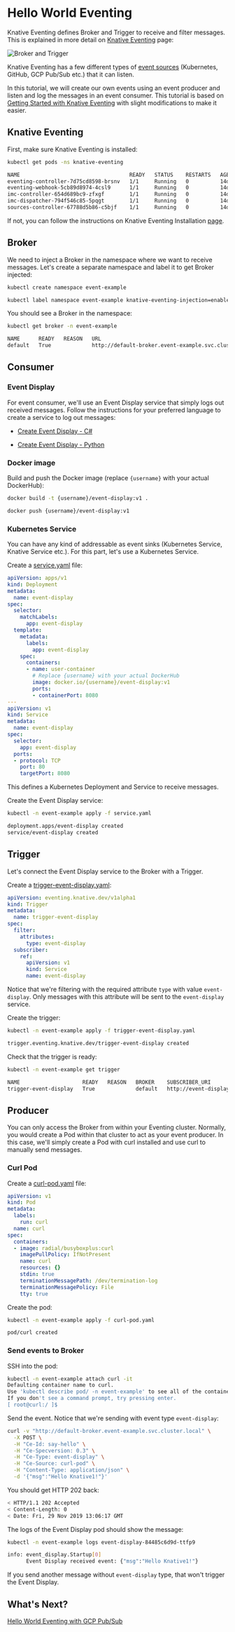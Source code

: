 # Hello World Eventing

Knative Eventing defines Broker and Trigger to receive and filter messages. This is explained in more detail on [Knative Eventing](https://www.knative.dev/docs/eventing/) page:

![Broker and Trigger](https://www.knative.dev/docs/eventing/images/broker-trigger-overview.svg)

Knative Eventing has a few different types of [event sources](https://knative.dev/docs/eventing/sources/) (Kubernetes, GitHub, GCP Pub/Sub etc.) that it can listen. 

In this tutorial, we will create our own events using an event producer and listen and log the messages in an event consumer. This tutorial is based on [Getting Started with Knative Eventing](https://knative.dev/docs/eventing/getting-started/) with slight modifications to make it easier.

## Knative Eventing

First, make sure Knative Eventing is installed:

```bash
kubectl get pods -ns knative-eventing

NAME                                   READY   STATUS    RESTARTS   AGE
eventing-controller-7d75cd8598-brsnv   1/1     Running   0          14d
eventing-webhook-5cb89d8974-4csl9      1/1     Running   0          14d
imc-controller-654d689bc9-zfxgf        1/1     Running   0          14d
imc-dispatcher-794f546c85-5pqgt        1/1     Running   0          14d
sources-controller-67788d5b86-c5bjf    1/1     Running   0          14d
```

If not, you can follow the instructions on Knative Eventing Installation [page](https://knative.dev/docs/eventing/getting-started/#installing-knative-eventing). 

## Broker

We need to inject a Broker in the namespace where we want to receive messages. Let's create a separate namespace and label it to get Broker injected:

```bash
kubectl create namespace event-example

kubectl label namespace event-example knative-eventing-injection=enabled
```

You should see a Broker in the namespace:

```bash
kubectl get broker -n event-example

NAME      READY   REASON   URL                                                     AGE
default   True             http://default-broker.event-example.svc.cluster.local   55s
```

## Consumer

### Event Display

For event consumer, we'll use an Event Display service that simply logs out received messages. Follow the instructions for your preferred language to create a service to log out messages:

* [Create Event Display - C#](helloworldeventing-csharp.md)

* [Create Event Display - Python](helloworldeventing-python.md)

### Docker image

Build and push the Docker image (replace `{username}` with your actual DockerHub):

```bash
docker build -t {username}/event-display:v1 .

docker push {username}/event-display:v1
```

### Kubernetes Service 

You can have any kind of addressable as event sinks (Kubernetes Service, Knative Service etc.). For this part, let's use a Kubernetes Service.

Create a [service.yaml](../eventing/event-display/service.yaml) file:

```yaml
apiVersion: apps/v1
kind: Deployment
metadata:
  name: event-display
spec:
  selector:
    matchLabels:
      app: event-display
  template:
    metadata:
      labels:
        app: event-display
    spec:
      containers:
      - name: user-container
        # Replace {username} with your actual DockerHub
        image: docker.io/{username}/event-display:v1
        ports:
        - containerPort: 8080
---
apiVersion: v1
kind: Service
metadata:
  name: event-display
spec:
  selector:
    app: event-display
  ports:
  - protocol: TCP
    port: 80
    targetPort: 8080
```

This defines a Kubernetes Deployment and Service to receive messages. 

Create the Event Display service:

```bash
kubectl -n event-example apply -f service.yaml

deployment.apps/event-display created
service/event-display created
```

## Trigger

Let's connect the Event Display service to the Broker with a Trigger. 

Create a [trigger-event-display.yaml](../eventing/event-display/trigger-event-display.yaml):

```yaml
apiVersion: eventing.knative.dev/v1alpha1
kind: Trigger
metadata:
  name: trigger-event-display
spec:
  filter:
    attributes:
      type: event-display
  subscriber:
    ref:
      apiVersion: v1
      kind: Service
      name: event-display
```

Notice that we're filtering with the required attribute `type` with value `event-display`. Only messages with this attribute will be sent to the `event-display` service. 

Create the trigger:

```bash
kubectl -n event-example apply -f trigger-event-display.yaml

trigger.eventing.knative.dev/trigger-event-display created
```

Check that the trigger is ready:

```bash
kubectl -n event-example get trigger

NAME                    READY   REASON   BROKER    SUBSCRIBER_URI                                          AGE
trigger-event-display   True             default   http://event-display.event-example.svc.cluster.local/   23s
```

## Producer

You can only access the Broker from within your Eventing cluster. Normally, you would create a Pod within that cluster to act as your event producer. In this case, we'll simply create a Pod with curl installed and use curl to manually send messages. 

### Curl Pod

Create a [curl-pod.yaml](../eventing/event-display/curl-pod.yaml) file:

```yaml
apiVersion: v1
kind: Pod
metadata:
  labels:
    run: curl
  name: curl
spec:
  containers:
  - image: radial/busyboxplus:curl
    imagePullPolicy: IfNotPresent
    name: curl
    resources: {}
    stdin: true
    terminationMessagePath: /dev/termination-log
    terminationMessagePolicy: File
    tty: true
```

Create the pod:

```bash
kubectl -n event-example apply -f curl-pod.yaml

pod/curl created
```

### Send events to Broker

SSH into the pod:

```bash
kubectl -n event-example attach curl -it
Defaulting container name to curl.
Use 'kubectl describe pod/ -n event-example' to see all of the containers in this pod.
If you don't see a command prompt, try pressing enter.
[ root@curl:/ ]$
```

Send the event. Notice that we're sending with event type `event-display`:

```bash
curl -v "http://default-broker.event-example.svc.cluster.local" \
  -X POST \
  -H "Ce-Id: say-hello" \
  -H "Ce-Specversion: 0.3" \
  -H "Ce-Type: event-display" \
  -H "Ce-Source: curl-pod" \
  -H "Content-Type: application/json" \
  -d '{"msg":"Hello Knative1!"}'
```

You should get HTTP 202 back:

```bash
< HTTP/1.1 202 Accepted
< Content-Length: 0
< Date: Fri, 29 Nov 2019 13:06:17 GMT
```

The logs of the Event Display pod should show the message:

```bash
kubectl -n event-example logs event-display-84485c6d9d-ttfp9

info: event_display.Startup[0]
      Event Display received event: {"msg":"Hello Knative1!"}
```

If you send another message without `event-display` type, that won't trigger the Event Display. 

## What's Next?

[Hello World Eventing with GCP Pub/Sub](helloworldeventingpubsub.md)
